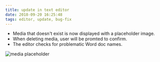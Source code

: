 ```yaml
---
title: update in text editor
date: 2018-09-20 16:25:48
tags: editor, update, bug-fix
---
```


* Media that doesn't exist is now displayed with a placeholder image.
* When deleting media, user will be promted to confirm.
* The editor checks for problematic Word doc names.

![media placeholder](https://societyforartisticresearch.github.io/rcblogpublic/images/dont-exist.png "image showing image placeholder")
